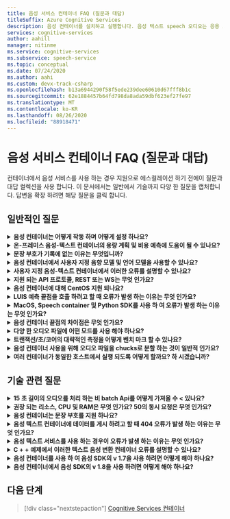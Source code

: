```yaml
---
title: 음성 서비스 컨테이너 FAQ (질문과 대답)
titleSuffix: Azure Cognitive Services
description: 음성 컨테이너를 설치하고 실행합니다. 음성 텍스트 speech 오디오는 응용 프로그램, 도구 또는 장치에서 사용 하거나 표시할 수 있는 텍스트에 실시간으로 스트리밍합니다. 텍스트 음성 변환은 입력 텍스트를 인간과 유사한 합성 음성으로 변환합니다.
services: cognitive-services
author: aahill
manager: nitinme
ms.service: cognitive-services
ms.subservice: speech-service
ms.topic: conceptual
ms.date: 07/24/2020
ms.author: aahi
ms.custom: devx-track-csharp
ms.openlocfilehash: b13a6944290f58f5ede239dee60610d67fff8b1c
ms.sourcegitcommit: 62e1884457b64fd798da8ada59dbf623ef27fe97
ms.translationtype: MT
ms.contentlocale: ko-KR
ms.lasthandoff: 08/26/2020
ms.locfileid: "88918471"
---
```

# <a name="speech-service-containers-frequently-asked-questions-faq"></a>음성 서비스 컨테이너 FAQ (질문과 대답)

컨테이너에서 음성 서비스를 사용 하는 경우 지원으로 에스컬레이션 하기 전에이 질문과 대답 컬렉션을 사용 합니다. 이 문서에서는 일반에서 기술까지 다양 한 질문을 캡처합니다. 답변을 확장 하려면 해당 질문을 클릭 합니다.

## <a name="general-questions"></a>일반적인 질문

<details>
<summary>
<b>음성 컨테이너는 어떻게 작동 하며 어떻게 설정 하나요?</b>
</summary>

**답변:** 프로덕션 클러스터를 설정할 때 고려해 야 할 몇 가지 사항이 있습니다. 첫째, 단일 언어를 설정 하는 것은 동일한 컴퓨터에서 여러 컨테이너를 설정 하는 것이 중요 한 문제가 되어서는 안 됩니다. 문제가 발생 하는 경우 하드웨어 관련 문제일 수 있습니다. 즉, 먼저 리소스를 살펴보세요. CPU 및 메모리 사양입니다.

잠시 후 `ja-JP` 컨테이너 및 최신 모델을 고려 합니다. 어쿠스틱 모델은 CPU를 가장 많이 필요로 하는 부분으로, 언어 모델은 대부분의 메모리를 요구 합니다. 하도록 벤치마킹를 사용 하는 경우 오디오를 실시간으로 이동 하는 경우 (예: 마이크에서) 한 번의 음성-텍스트 요청을 처리 하기 위해 약 0.6 CPU 코어가 소요 됩니다. 파일에서와 같이 실시간으로 오디오를 공급 하는 경우 해당 사용은 이중 (1.2 x 코어)이 될 수 있습니다. 한편, 아래에 나열 된 메모리는 음성을 디코딩하는 데 사용할 수 있는 운영 체제입니다. 파일 캐시에 상주 하는 언어 모델의 실제 전체 크기를 고려 *하지* 않습니다. 의 `ja-JP` 추가 2gb 인 경우에는 `en-US` 더 많은 (6-7 g b)이 될 수 있습니다.

메모리가 부족 한 컴퓨터에서 여러 언어를 배포 하려는 경우에는 파일 캐시가 가득 찼을 수 있으며 OS는 페이지를 통해 모델의 페이지에 강제로 적용 됩니다. 실행 중인 기록의 경우이로 인해 문제가 발생 하 여 성능 저하가 발생 하 고 다른 성능에 영향을 미칠 수 있습니다.

또한 [AVX2 (고급 벡터 확장)](speech-container-howto.md#advanced-vector-extension-support) 명령 집합을 사용 하 여 컴퓨터에 대 한 실행 파일을 사전에 패키지 합니다. AVX512 명령 집합을 사용 하는 컴퓨터는 해당 대상에 대해 코드를 생성 해야 하며 10 개 언어에 대 한 10 개의 컨테이너를 시작 하면 CPU가 일시적으로 고갈 될 수 있습니다. 다음과 같은 메시지가 docker 로그에 표시 됩니다.

```console
2020-01-16 16:46:54.981118943 
[W:onnxruntime:Default, tvm_utils.cc:276 LoadTVMPackedFuncFromCache]
Cannot find Scan4_llvm__mcpu_skylake_avx512 in cache, using JIT...
```

마지막으로, 변수를 사용 하 여 *단일* 컨테이너 내에서 원하는 디코더 수를 설정할 수 있습니다 `DECODER MAX_COUNT` . 따라서 기본적으로 SKU (CPU/memory)로 시작 하 고이를 최대한 활용 하는 방법을 제안할 수 있습니다. 좋은 출발점은 권장 되는 호스트 컴퓨터 리소스 사양을 참조 하는 것입니다.

<br>
</details>

<details>
<summary>
<b>온-프레미스 음성-텍스트 컨테이너의 용량 계획 및 비용 예측에 도움이 될 수 있나요?</b>
</summary>

**답변:** 일괄 처리 모드의 컨테이너 용량의 경우 각 디코더는 단일 인식에 대해 두 개의 CPU 코어를 사용 하 여 2 ~ 3 배를 실시간으로 처리할 수 있습니다. 컨테이너 인스턴스당 2 개 이상의 동시 인식을 유지 하지 않는 것이 좋지만, 안정성/가용성을 위해 더 많은 컨테이너 인스턴스를 부하 분산 장치 뒤에 실행 하는 것이 좋습니다.

그러나 각 컨테이너 인스턴스가 더 많은 디코더를 사용 하 여 실행 될 수도 있습니다. 예를 들어 8 개 코어 컴퓨터 (각각 2 배 이상)에서 컨테이너 인스턴스당 7 개의 디코더를 설정 하 여 15x 처리량을 얻을 수 있습니다. 알고 있어야 하는 매개 변수가 있습니다 `DECODER_MAX_COUNT` . 극단적인 경우 안정성 및 대기 시간 문제가 발생 하 고 처리량이 크게 증가 합니다. 마이크의 경우,이는 1x 실시간입니다. 전체 사용량은 단일 인식에 대해 핵심입니다.

일괄 처리 모드에서 1 K 시간/일을 처리 하는 시나리오의 경우 극단적인 경우 3 개의 Vm은 24 시간 이내에 처리할 수 있지만 보장 되지는 않습니다. 스파이크 일, 장애 조치 (failover), 업데이트 및를 처리 하 여 최소 backup/BCP를 제공 하려면 클러스터당 3이 아닌 4-5 대의 컴퓨터와 2 개 이상의 클러스터를 사용 하는 것이 좋습니다.

하드웨어의 경우 표준 Azure VM을 `DS13_v2` 참조로 사용 합니다 (AVX2 명령 집합을 사용 하도록 설정한 경우 각 코어는 2.6 GHz 이상 이어야 함).

| 인스턴스  | vCPU | RAM    | 임시 저장소 | AHB를 사용 하 여 종 량 제 | AHB로 1 년 예약 (% 절약) | AHB로 예약 된 3 년 (% 절감) |
|-----------|---------|--------|--------------|------------------------|-------------------------------------|--------------------------------------|
| `DS13 v2` | 8       | 56 GiB | 112GiB      | $0.598/시간            | $0.3528/시간 (~ 41%)                 | $0.2333/시간 (~ 61%)                  |

디자인 참조 (1 K 시간/일 오디오 일괄 처리를 처리 하는 5 개의 Vm 클러스터)에 따라 1 년 하드웨어 비용은 다음과 같습니다.

> 2 (클러스터) * 5 (클러스터 당 Vm) * $0.3528/시간 * 365 (일) * 24 (시간) = $31K/year

물리적 컴퓨터에 매핑할 때 일반적인 예측은 1 개의 vCPU = 1 실제 CPU 코어입니다. 실제로 1vCPU는 단일 코어 보다 더 강력 합니다.

온-프레미스의 경우 이러한 추가 요소는 모두 다음과 같이 제공 됩니다.

- 실제 CPU의 유형 및 코어 수
- 동일한 box/컴퓨터에서 동시에 실행 되는 Cpu 수
- Vm 설정 방법
- 하이퍼 스레딩/다중 스레딩을 사용 하는 방법
- 메모리 공유 방법
- OS 등

일반적으로 Azure 환경으로는 조정 되지 않습니다. 다른 오버 헤드를 고려 하 여, 안전 추정은 10 개의 실제 CPU 코어 = 8 Azure vCPU를 말합니다. 인기 있는 Cpu에는 8 개의 코어만 있습니다. 온-프레미스 배포를 사용 하는 경우 Azure Vm을 사용 하는 것 보다 비용이 더 많이 듭니다. 또한 감가 상각 요금을 고려 합니다.

서비스 비용은 온라인 서비스 (음성-텍스트의 경우 $1/시간)와 동일 합니다. 음성 서비스 비용은 다음과 같습니다.

> $1 * 1000 * 365 = $365K

Microsoft에 부과 되는 유지 관리 비용은 서비스 수준 및 서비스 내용에 따라 달라 집니다. 이는 온사이트 서비스가 관련 된 경우 기본 수준의 경우 29.99/month부터 수백 개까지 다양 합니다. 서비스/유지 관리에 대 한 대략적인 수치는 $300/시간입니다. 사용자 비용은 포함 되지 않습니다. 다른 인프라 비용 (예: 저장소, 네트워크, 부하 분산 장치)은 포함 되지 않습니다.

<br>
</details>

<details>
<summary>
<b>문장 부호가 기록에 없는 이유는 무엇입니까?</b>
</summary>

**답변:** 는 `speech_recognition_language=<YOUR_LANGUAGE>` 요청에서 참조 클라이언트를 사용 하는 경우 명시적으로 구성 해야 합니다.

예를 들면

```python
if not recognize_once(
    speechsdk.SpeechRecognizer(
        speech_config=speechsdk.SpeechConfig(
            endpoint=template.format("interactive"),
            speech_recognition_language="ja-JP"),
            audio_config=audio_config)):

    print("Failed interactive endpoint")
    exit(1)
```
출력은 다음과 같습니다.

```cmd
RECOGNIZED: SpeechRecognitionResult(
    result_id=2111117c8700404a84f521b7b805c4e7, 
    text="まだ早いまだ早いは猫である名前はまだないどこで生まれたかとんと見当を検討をなつかぬ。
    何でも薄暗いじめじめした所でながら泣いていた事だけは記憶している。
    まだは今ここで初めて人間と言うものを見た。
    しかも後で聞くと、それは書生という人間中で一番同額同額。",
    reason=ResultReason.RecognizedSpeech)
```

<br>
</details>

<details>
<summary>
<b>음성 컨테이너에서 사용자 지정 음향 모델 및 언어 모델을 사용할 수 있나요?</b>
</summary>

현재 사용자 지정 언어 모델이 나 사용자 지정 음향 모델 중 하나의 모델 ID만 전달할 수 있습니다.

**답변:** 어쿠스틱 및 언어 모델을 동시에 지원 *하지* 않기로 결정 했습니다. 이는 API 나누기를 줄이기 위해 통합 식별자가 만들어질 때까지 적용 된 상태로 유지 됩니다. 지금은 지금은 지원 되지 않습니다.

<br>
</details>

<details>
<summary>
<b>사용자 지정 음성-텍스트 컨테이너에서 이러한 오류를 설명할 수 있나요?</b>
</summary>

**오류 1:**

```cmd
Failed to fetch manifest: Status: 400 Bad Request Body:
{
    "code": "InvalidModel",
    "message": "The specified model is not supported for endpoint manifests."
}
```

**대답 1:** 최신 사용자 지정 모델을 사용 하 여 학습 하는 경우 현재이를 지원 하지 않습니다. 이전 버전으로 학습 하는 경우를 사용할 수 있습니다. 아직 최신 버전을 지원 하기 위해 노력 하 고 있습니다.

기본적으로 사용자 지정 컨테이너는 Halide 또는 ONNX 기반 음향 모델 (사용자 지정 학습 포털의 기본값)을 지원 하지 않습니다. 이는 사용자 지정 모델이 암호화 되지 않아서 ONNX 모델을 노출 하지 않기 때문입니다. 언어 모델은 괜찮습니다. 고객은 사용자 지정 학습에 대해 이전 비 ONNX 모델을 명시적으로 선택 해야 합니다. 정확도는 영향을 받지 않습니다. 모델 크기는 더 클 수 있습니다 (100 MB).

> 지원 모델 > 20190220 (v 4.5 통합)

**오류 2:**

```cmd
HTTPAPI result code = HTTPAPI_OK.
HTTP status code = 400.
Reason:  Synthesis failed.
StatusCode: InvalidArgument,
Details: Voice does not match.
```

**답변 2:** 대/소문자를 구분 하는 요청에 올바른 음성 이름을 제공 해야 합니다. 전체 서비스 이름 매핑을 참조 하세요. `en-US-JessaRUS` `en-US-JessaNeural` 텍스트 음성 변환의 컨테이너 버전에서 현재 사용할 수 없으므로를 사용 해야 합니다.

**오류 3:**

```json
{
    "code": "InvalidProductId",
    "message": "The subscription SKU \"CognitiveServices.S0\" is not supported in this service instance."
}
```

**답변 3:** Cognitive Services 리소스가 아닌 음성 리소스를 만듭니다.


<br>
</details>

<details>
<summary>
<b>지원 되는 API 프로토콜, REST 또는 WS는 무엇 인가요?</b>
</summary>

**답변:** 음성 텍스트 및 사용자 지정 음성-텍스트 컨테이너의 경우 현재 websocket 기반 프로토콜만 지원 합니다. SDK는 WS 에서만 호출을 지원 하지만 REST는 지원 하지 않습니다. REST 지원을 추가 하는 계획은 있지만 현재는 에타가 아닙니다. 항상 공식 설명서를 참조 하세요. [쿼리 예측 끝점](speech-container-howto.md#query-the-containers-prediction-endpoint)을 참조 하세요.

<br>
</details>

<details>
<summary>
<b>음성 컨테이너에 대해 CentOS 지원 되나요?</b>
</summary>

**답변:** CentOS 7은 아직 Python SDK에서 지원 되지 않으며 Ubuntu 19.04도 지원 되지 않습니다.

Python Speech SDK 패키지는 다음과 같은 운영 체제용으로 제공됩니다.
- **Windows** -x64 및 x86
- **Mac** -Macos X 버전 10.12 이상
- **Linux** -ubuntu 16.04, ubuntu 18.04, Debian 9 (x64)

환경 설정에 대 한 자세한 내용은 [Python platform setup](quickstarts/setup-platform.md?pivots=programming-language-python)을 참조 하십시오. 지금은 Ubuntu 18.04이 권장 된 버전입니다.

<br>
</details>

<details>
<summary>
<b>LUIS 예측 끝점을 호출 하려고 할 때 오류가 발생 하는 이유는 무엇 인가요?</b>
</summary>

IoT Edge 배포에서 LUIS 컨테이너를 사용 하 고 있으며 다른 컨테이너에서 LUIS 예측 끝점을 호출 하려고 합니다. LUIS 컨테이너는 포트 5001에서 수신 대기 하며, 사용 중인 URL은 다음과 같습니다.

```csharp
var luisEndpoint =
    $"ws://192.168.1.91:5001/luis/prediction/v3.0/apps/{luisAppId}/slots/production/predict";
var config = SpeechConfig.FromEndpoint(new Uri(luisEndpoint));
```

수신 하는 오류는 다음과 같습니다.

```cmd
WebSocket Upgrade failed with HTTP status code: 404 SessionId: 3cfe2509ef4e49919e594abf639ccfeb
```

LUIS 컨테이너 로그에 요청이 표시 되 고 메시지가 표시 됩니다.

```cmd
The request path /luis//predict" does not match a supported file type.
```

무슨 의미인가요? 무엇이 누락 되었나요? [여기](https://github.com/Azure-Samples/cognitive-services-speech-sdk)에서 음성 SDK에 대 한 예제를 수행 했습니다. 시나리오는 PC 마이크에서 직접 오디오를 검색 하 고 학습 된 LUIS 앱을 기반으로 의도를 확인 하는 것입니다. 에 연결 된 예제는 정확히이를 수행 합니다. LUIS 클라우드 기반 서비스에서 잘 작동 합니다. 음성 SDK를 사용 하면 음성 텍스트 API에 대 한 별도의 명시적 호출을 수행 하지 않고 LUIS에 대 한 두 번째 호출을 수행 하지 않아도 됩니다.

따라서 수행 하려는 모든 작업은 클라우드에서 LUIS을 사용 하 여 LUIS 컨테이너를 사용 하는 시나리오에서 전환 하는 것입니다. 음성 SDK가 하나에 대해 작동 하는 경우에는 다른 방법을 사용할 수 없습니다.

**답변:** LUIS 컨테이너에 대해 음성 SDK를 사용 하면 안 됩니다. LUIS 컨테이너를 사용 하는 경우 LUIS SDK 또는 LUIS REST API를 사용 해야 합니다. 음성 SDK는 음성 컨테이너에 대해 사용 해야 합니다.

클라우드가 컨테이너와 다릅니다. 클라우드는 여러 집계 된 컨테이너 (마이크로 서비스 라고도 함)로 구성 될 수 있습니다. 따라서 LUIS 컨테이너가 있으므로 음성 컨테이너 2 개가 별도 컨테이너에 있습니다. 음성 컨테이너는 음성만 수행 합니다. LUIS 컨테이너는 LUIS만 수행 합니다. 클라우드에서 두 컨테이너가 배포 되는 것으로 알려져 있고, 원격 클라이언트가 클라우드로 이동 하 고, 음성으로 이동 하 고, 다시 클라우드로 이동 하 고, 클라우드로 이동 하 고, LUIS를 수행할 수 있도록 하는 기능을 제공 합니다. 클라이언트에서 음성으로 이동 하 고, 클라우드에 유지 하 고, LUIS으로 이동한 다음 클라이언트에 게 다시 돌아올 수 있는 기능을 제공 합니다. 따라서이 시나리오에서 음성 SDK는 오디오를 사용 하는 음성 클라우드 컨테이너로 이동 하 고, 음성 클라우드 컨테이너는 텍스트를 사용 하 여 LUIS 클라우드 컨테이너와 통신 합니다. LUIS 컨테이너에는 오디오를 수락 하는 개념이 없습니다. LUIS 컨테이너에서 스트리밍 오디오를 수락 하는 것은 적합 하지 않습니다. LUIS는 텍스트 기반 서비스입니다. 온-프레미스를 사용 하는 경우 고객은 두 컨테이너를 모두 배포 하 고 고객의 온-프레미스에 있는 컨테이너 간에 오케스트레이션 하지 않는 것으로 가정 하 고, 두 컨테이너 모두 온-프레미스에 배포 된 경우에는 SR-IOV를 먼저 이동 하 여 클라이언트로 다시 이동 하 고, 고객은 해당 텍스트를 가져와서 LUIS로 이동 하는 것이 부담 되지 않습니다.

<br>
</details>

<details>
<summary>
<b>MacOS, Speech container 및 Python SDK를 사용 하 여 오류가 발생 하는 이유는 무엇 인가요?</b>
</summary>

Transcribed로 *.wav* 파일을 보내면 결과가 다음과 같이 반환 됩니다.

```cmd
recognition is running....
Speech Recognition canceled: CancellationReason.Error
Error details: Timeout: no recognition result received.
When creating a websocket connection from the browser a test, we get:
wb = new WebSocket("ws://localhost:5000/speech/recognition/dictation/cognitiveservices/v1")
WebSocket
{
    url: "ws://localhost:5000/speech/recognition/dictation/cognitiveservices/v1",
    readyState: 0,
    bufferedAmount: 0,
    onopen: null,
    onerror: null,
    ...
}
```

Websocket이 올바르게 설정 되어 있음을 알 수 있습니다.

**답변:** 해당 되는 경우 [이 GitHub 문제](https://github.com/Azure-Samples/cognitive-services-speech-sdk/issues/310)를 참조 하세요. 여기에서 해결 된 해결 방법을 [제시](https://github.com/Azure-Samples/cognitive-services-speech-sdk/issues/310#issuecomment-527542722)합니다.

참조 버전 1.8에서이 문제를 해결 했습니다.


<br>
</details>

<details>
<summary>
<b>음성 컨테이너 끝점의 차이점은 무엇 인가요?</b>
</summary>

테스트할 함수와 SDK 및 REST Api를 테스트 하는 방법을 비롯 하 여 다음과 같은 테스트 메트릭을 채울 수 있습니다. 특히 기존 doc/샘플에서 볼 수 없었던 "대화형" 및 "대화"의 차이점입니다.

| 엔드포인트                                                | 기능 테스트                                                   | SDK | REST API |
|---------------------------------------------------------|-------------------------------------------------------------------|-----|----------|
| `/speech/synthesize/cognitiveservices/v1`               | 텍스트 합성 (텍스트 음성 변환)                                  |     | 예      |
| `/speech/recognition/dictation/cognitiveservices/v1`    | Cognitive Services 온-프레미스 dictation v1 websocket 끝점        | 예 | 아니요       |
| `/speech/recognition/interactive/cognitiveservices/v1`  | Cognitive Services 온-프레미스 대화형 v1 websocket 끝점  |     |          |
| `/speech/recognition/conversation/cognitiveservices/v1` | 인식 서비스 온-프레미스 대화 v1 websocket 끝점 |     |          |

**답변:** 다음에 대 한 fusion입니다.
- 컨테이너에 대해 받아쓰기 끝점을 시도 하는 사람들 (해당 URL의 받는 방법에 대해 알 수 없음)
- 컨테이너에 있는 1 개의<sup>st</sup> 파티 끝점입니다.
- 3 개의<sup>st</sup> `speech.hypothesis` <sup>ts</sup> 파트 끝점이 받아쓰기 끝점에 대해 반환 하는 메시지 대신, 한 개의 st 파티 끝점은 메시지 대신 음성 조각화 메시지를 반환 합니다.
- 참조 퀵 스타트 모두 사용 `RecognizeOnce` (대화형 모드)
- 상호 작용을 필요로 하는 메시지에 대 한 어설션이 `speech.fragment` 대화형 모드로 반환 되지 않습니다.
- 해당 어설션이 릴리스 빌드에서 발생 하는 것을 말합니다.

해결 방법은 코드에서 연속 인식 사용으로 전환 하거나, (더 빠른) 컨테이너의 대화형 또는 연속 끝점에 연결 하는 것입니다.
코드에 대해 끝점을/speech/recognition/interactive/cognitiveservices/v1로 설정 합니다. `host:port`

다양 한 모드에 대 한 자세한 내용은 음성 모드-아래를 참조 하십시오.

[!INCLUDE [speech-modes](includes/speech-modes.md)]

적절 한 픽스는 온-프레미스 지원이 있는 SDK 1.8와 함께 제공 됩니다 (올바른 끝점을 선택 하는 것이 좋습니다 .이는 온라인 서비스 보다는 좋지 않음). 그 동안에는 연속 인식을 위한 샘플이 있습니다 .이 샘플을 가리키지 않는 이유는 무엇 인가요?

https://github.com/Azure-Samples/cognitive-services-speech-sdk/blob/6805d96bf69d9e95c9137fe129bc5d81e35f6309/samples/python/console/speech_sample.py#L196

<br>
</details>

<details>
<summary>
<b>다양 한 오디오 파일에 어떤 모드를 사용 해야 하나요?</b>
</summary>

**답변:** 다음은 [Python을 사용 하는 빠른](quickstarts/speech-to-text-from-microphone.md?pivots=programming-language-python)시작입니다. 문서 사이트에서 링크 된 다른 언어를 찾을 수 있습니다.

대화형, 대화 및 받아쓰기를 명확 하 게 하기 위한 것입니다. 이 방법은 서비스가 음성 요청을 처리 하는 특정 방법을 지정 하는 고급 방법입니다. 아쉽게도 온-프레미스 컨테이너의 경우 로컬 컴퓨터를 포함 하므로 전체 URI를 지정 해야 하므로이 정보는 추상화에서 누설 됩니다. SDK 팀과 협력 하 여 나중에이를 더 사용할 수 있도록 합니다.

<br>
</details>

<details>
<summary>
<b>트랜잭션/초/코어의 대략적인 측정을 어떻게 벤치 마크 할 수 있나요?</b>
</summary>

**답변:** 다음은 기존 모델에서 예상 되는 대략적인 수치 중 일부입니다. GA에서 제공 하는 것 보다 더 나은에 대해 변경 됩니다.

- 파일의 경우 제한은 음성 SDK의 2 배입니다. 오디오의 처음 5 초는 제한 되지 않습니다. 디코더는 약 3 배 실시간 작업을 수행할 수 있습니다. 이를 위해 전체 CPU 사용량은 단일 인식을 위해 2 코어에 가깝습니다.
- Mic의 경우에는 1x 실시간입니다. 단일 인식을 위해 전체 사용량은 약 1 코어입니다.

이는 모두 docker 로그에서 확인할 수 있습니다. 실제로는 세션 및 구/utterance 통계를 사용 하 여 줄을 덤프 하며 여기에는 RTF 숫자가 포함 됩니다.


<br>
</details>

<details>
<summary>
<b>음성 컨테이너 사용을 위해 오디오 파일을 chucks로 분할 하는 것이 일반적 인가요?</b>
</summary>

현재 요금제는 기존 오디오 파일을 가져와서 10 초 청크로 분할 하 고 컨테이너를 통해 전송 하는 것입니다. 적합 한 시나리오 입니까?  컨테이너를 사용 하 여 더 큰 오디오 파일을 처리 하는 더 나은 방법이 있나요?

**답변:** 음성 SDK를 사용 하 여 파일을 제공 하면 올바른 작업을 수행 합니다. 파일의 청크를 만들어야 하는 이유는 무엇 인가요?


<br>
</details>

<details>
<summary>
<b>여러 컨테이너가 동일한 호스트에서 실행 되도록 어떻게 할까요? 하 시겠습니까?</b>
</summary>

문서는 다른 포트를 표시 하 고 있지만 LUIS 컨테이너는 여전히 포트 5000에서 수신 대기 하 고 있습니까?

**답변:** 사용해 보세요 `-p <outside_unique_port>:5000` . 예: `-p 5001:5000`


<br>
</details>

## <a name="technical-questions"></a>기술 관련 질문

<details>
<summary>
<b>15 초 길이의 오디오를 처리 하는 비 batch Api를 어떻게 가져올 수 &lt; 있나요?</b>
</summary>

**답변:** `RecognizeOnce()` 대화형 모드에서는 길이 발언가 짧을 것으로 예상 되는 음성 명령에만 사용할 수 있는 최대 15 초간 오디오를 처리 합니다. `StartContinuousRecognition()`받아쓰기 또는 대화에를 사용 하는 경우 15 초 제한이 없습니다.


<br>
</details>

<details>
<summary>
<b>권장 되는 리소스, CPU 및 RAM은 무엇 인가요? 50의 동시 요청은 무엇 인가요?</b>
</summary>

4 코어, 4gb RAM 핸들의 동시 요청 수는 몇 개입니까? 예를 들어, 50 동시 요청을 처리 해야 하는 경우 권장 되는 코어 및 RAM의 수는 몇 개입니까?

**답변:** 실시간으로는 최근 8 개를 사용 하 여 `en-US` 6 개 이상의 동시 요청 보다 많은 docker 컨테이너를 사용 하는 것이 좋습니다. 16 개 코어를 초과 하는 crazier을 가져오고, NUMA (non-uniform memory access) 노드가 중요 한 것으로 인식 됩니다. 다음 표에서는 각 음성 컨테이너에 대 한 최소 및 권장 리소스 할당을 설명 합니다.

# <a name="speech-to-text"></a>[음성 텍스트 변환](#tab/stt)

| 컨테이너      | 최소             | 권장         |
|----------------|---------------------|---------------------|
| 음성 텍스트 변환 | 2 코어, 2gb 메모리 | 4 코어, 4gb 메모리 |

# <a name="custom-speech-to-text"></a>[Custom Speech 텍스트](#tab/cstt)

| 컨테이너             | 최소             | 권장         |
|-----------------------|---------------------|---------------------|
| Custom Speech 텍스트 | 2 코어, 2gb 메모리 | 4 코어, 4gb 메모리 |

# <a name="text-to-speech"></a>[텍스트 음성 변환](#tab/tts)

| 컨테이너      | 최소             | 권장         |
|----------------|---------------------|---------------------|
| 텍스트 음성 변환 | 1 코어, 2gb 메모리 | 2 코어, 3gb 메모리 |

# <a name="custom-text-to-speech"></a>[사용자 지정 텍스트 음성 변환](#tab/ctts)

| 컨테이너             | 최소             | 권장         |
|-----------------------|---------------------|---------------------|
| 사용자 지정 텍스트 음성 변환 | 1 코어, 2gb 메모리 | 2 코어, 3gb 메모리 |

***

- 각 코어는 2.6 GHz 이상 이어야 합니다.
- 파일의 경우, 제한 사항은 음성 SDK에서 2x (오디오의 처음 5 초는 제한 되지 않음)입니다.
- 디코더는 약 2 ~ 3 배 실시간 작업을 수행할 수 있습니다. 이를 위해 전체 CPU 사용량은 단일 인식을 위해 두 코어에 가깝습니다. 따라서 컨테이너 인스턴스당 세 개 이상의 활성 연결을 유지 하지 않는 것이 좋습니다. 극단적인 측면은와 같은 8 개의 코어 컴퓨터에서 10 개의 디코더를 2 배 이상 실시간으로 배치 하는 것 `DS13_V2` 입니다. 컨테이너 버전 1.3 이상에서는 설정을 시도할 수 있는 매개 변수가 있습니다 `DECODER_MAX_COUNT=20` .
- 마이크의 경우,이는 1x 실시간입니다. 전체 사용량은 단일 인식에 대해 핵심입니다.

보유 하 고 있는 총 오디오 시간 수를 고려 합니다. 숫자가 클 경우 안정성/가용성을 향상 시키기 위해 부하 분산 장치 뒤에 있는 단일 상자 또는 여러 상자에서 더 많은 컨테이너 인스턴스를 실행 하는 것이 좋습니다. 오케스트레이션은 Kubernetes (K8S) 및 투구를 사용 하거나 Docker 작성을 사용 하 여 수행할 수 있습니다.

예를 들어 1000 시간/24 시간을 처리 하기 위해 VM 당 10 개의 인스턴스/디코더를 사용 하 여 3-4 Vm을 설정 하 려 했습니다.

<br>
</details>

<details>
<summary>
<b>음성 컨테이너는 문장 부호를 지원 하나요?</b>
</summary>

**답변:** 온-프레미스 컨테이너에서 사용할 수 있는 대문자 (ITN)가 있습니다. 문장 부호는 언어에 따라 다르며 중국어 및 일본어를 비롯 한 일부 언어에 대해서는 지원 되지 않습니다.

기존 *do* 컨테이너에 대해 암시적 및 기본 문장 부호를 지원 하지만 기본적으로 지원 됩니다 `off` . 즉 `.` , 예제에서 문자를 가져올 수 있지만 문자는 가져올 수 없습니다 `。` . 이 암시적 논리를 사용 하기 위해 다음은 음성 SDK를 사용 하 여 Python에서이 작업을 수행 하는 방법의 예입니다 (다른 언어와 유사 함).

```python
speech_config.set_service_property(
    name='punctuation',
    value='implicit',
    channel=speechsdk.ServicePropertyChannel.UriQueryParameter
)
```

<br>
</details>

<details>
<summary>
<b>음성 텍스트 컨테이너에 데이터를 게시 하려고 할 때 404 오류가 발생 하는 이유는 무엇 인가요?</b>
</summary>

예제 HTTP POST는 다음과 같습니다.

```http
POST /speech/recognition/conversation/cognitiveservices/v1?language=en-US&format=detailed HTTP/1.1
Accept: application/json;text/xml
Content-Type: audio/wav; codecs=audio/pcm; samplerate=16000
Transfer-Encoding: chunked
User-Agent: PostmanRuntime/7.18.0
Cache-Control: no-cache
Postman-Token: xxxxxx-xxxx-xxxx-xxxx-xxxxxxxxxxxx
Host: 10.0.75.2:5000
Accept-Encoding: gzip, deflate
Content-Length: 360044
Connection: keep-alive
HTTP/1.1 404 Not Found
Date: Tue, 22 Oct 2019 15:42:56 GMT
Server: Kestrel
Content-Length: 0
```

**답변:** 음성-텍스트 컨테이너에서는 REST API 지원 하지 않으므로 Speech SDK를 통해 Websocket만 지원 합니다. 항상 공식 설명서를 참조 하세요. [쿼리 예측 끝점](speech-container-howto.md#query-the-containers-prediction-endpoint)을 참조 하세요.

<br>
</details>

<details>
<summary>
<b>음성 텍스트 서비스를 사용 하는 경우이 오류가 발생 하는 이유는 무엇 인가요?</b>
</summary>

```cmd
Error in STT call for file 9136835610040002161_413008000252496:
{
    "reason": "ResultReason.Canceled",
    "error_details": "Due to service inactivity the client buffer size exceeded. Resetting the buffer. SessionId: xxxxx..."
}
```

**답변:** 이는 일반적으로 음성 인식 컨테이너에서 사용할 수 있는 것 보다 빠르게 오디오를 공급할 때 발생 합니다. 클라이언트 버퍼가 가득 차면 취소가 트리거됩니다. 오디오를 전송 하는 경우 동시성 및 RTF를 제어 해야 합니다.

<br>
</details>

<details>
<summary>
<b>C + + 예제에서 이러한 텍스트 음성 변환 컨테이너 오류를 설명할 수 있나요?</b>
</summary>

**답변:** 컨테이너 버전이 1.3 보다 오래 된 경우이 코드를 사용 해야 합니다.

```cpp
const auto endpoint = "http://localhost:5000/speech/synthesize/cognitiveservices/v1";
auto config = SpeechConfig::FromEndpoint(endpoint);
auto synthesizer = SpeechSynthesizer::FromConfig(config);
auto result = synthesizer->SpeakTextAsync("{{{text1}}}").get();
```

이전 컨테이너에는 API와 함께 작동 하는 데 필요한 끝점이 없습니다 `FromHost` . 버전 1.3에 컨테이너를 사용 하는 경우 다음 코드를 사용 해야 합니다.

```cpp
const auto host = "http://localhost:5000";
auto config = SpeechConfig::FromHost(host);
config->SetSpeechSynthesisVoiceName(
    "Microsoft Server Speech Text to Speech Voice (en-US, AriaRUS)");
auto synthesizer = SpeechSynthesizer::FromConfig(config);
auto result = synthesizer->SpeakTextAsync("{{{text1}}}").get();
```

다음은 API를 사용 하는 예입니다 `FromEndpoint` .

```cpp
const auto endpoint = "http://localhost:5000/cognitiveservices/v1";
auto config = SpeechConfig::FromEndpoint(endpoint);
config->SetSpeechSynthesisVoiceName(
    "Microsoft Server Speech Text to Speech Voice (en-US, AriaRUS)");
auto synthesizer = SpeechSynthesizer::FromConfig(config);
auto result = synthesizer->SpeakTextAsync("{{{text2}}}").get();
```

 `SetSpeechSynthesisVoiceName`업데이트 된 텍스트 음성 변환 엔진을 사용 하는 컨테이너에 음성 이름이 필요 하기 때문에 함수가 호출 됩니다.

<br>
</details>

<details>
<summary>
<b>음성 컨테이너를 사용 하 여 음성 SDK의 v 1.7을 사용 하려면 어떻게 해야 하나요?</b>
</summary>

**답변:** 음성 컨테이너에는 다른 용도에 대 한 세 가지 끝점이 있습니다. 이러한 끝점은 음성 모드로 정의 됩니다. 다음을 참조 하세요.

[!INCLUDE [speech-modes](includes/speech-modes.md)]

서로 다른 용도로 사용 되며 다르게 사용 됩니다.

Python [샘플](https://github.com/Azure-Samples/cognitive-services-speech-sdk/blob/master/samples/python/console/speech_sample.py):
- 사용자 지정 끝점을 사용 하는 단일 인식 (대화형 모드) ( `SpeechConfig` 끝점 매개 변수 사용)의 경우을 참조 `speech_recognize_once_from_file_with_custom_endpoint_parameters()` 하세요.
- 연속 인식 (대화 모드)의 경우 위와 같이 사용자 지정 끝점을 사용 하도록를 수정 `speech_recognize_continuous_from_file()` 합니다 .를 참조 하세요.
- 위와 같은 샘플에서 받아쓰기를 사용 하도록 설정 하려면 (필요한 경우에만) 코드를 만든 후 바로 `speech_config` 코드를 추가 `speech_config.enable_dictation()` 합니다.

받아쓰기를 사용 하도록 설정 하려면 c #에서 함수를 호출 `SpeechConfig.EnableDictation()` 합니다.

### <a name="fromendpoint-apis"></a>`FromEndpoint` Api
| 언어 | API 세부 정보 |
|----------|:------------|
| C++ | <a href="https://docs.microsoft.com/en-us/cpp/cognitive-services/speech/speechconfig#fromendpoint" target="_blank">`SpeechConfig::FromEndpoint` <span class="docon docon-navigate-external x-hidden-focus"></span></a> |
| C# | <a href="https://docs.microsoft.com/dotnet/api/microsoft.cognitiveservices.speech.speechconfig.fromendpoint?view=azure-dotnet" target="_blank">`SpeechConfig.FromEndpoint` <span class="docon docon-navigate-external x-hidden-focus"></span></a> |
| Java | <a href="https://docs.microsoft.com/java/api/com.microsoft.cognitiveservices.speech.speechconfig.fromendpoint?view=azure-java-stable" target="_blank">`SpeechConfig.fromendpoint` <span class="docon docon-navigate-external x-hidden-focus"></span></a> |
| Objective-C | <a href="https://docs.microsoft.com/en-us/objectivec/cognitive-services/speech/spxspeechconfiguration#initwithendpoint" target="_blank">`SPXSpeechConfiguration:initWithEndpoint;` <span class="docon docon-navigate-external x-hidden-focus"></span></a> |
| Python | <a href="https://docs.microsoft.com/python/api/azure-cognitiveservices-speech/azure.cognitiveservices.speech.speechconfig?view=azure-python" target="_blank">`SpeechConfig;` <span class="docon docon-navigate-external x-hidden-focus"></span></a> |
| JavaScript | 현재 지원 되지 않으며 계획도 아닙니다. |

<br>
</details>

<details>
<summary>
<b>음성 컨테이너에서 음성 SDK의 v 1.8을 사용 하려면 어떻게 해야 하나요?</b>
</summary>

**답변:** 새 API가 있습니다 `FromHost` . 기존 Api를 바꾸거나 수정 하지는 않습니다. 사용자 지정 호스트를 사용 하 여 음성 구성을 만드는 다른 방법을 추가 하기만 하면 됩니다.

### <a name="fromhost-apis"></a>`FromHost` Api

| 언어 | API 세부 정보 |
|--|:-|
| C# | <a href="https://docs.microsoft.com/dotnet/api/microsoft.cognitiveservices.speech.speechconfig.fromhost?view=azure-dotnet" target="_blank">`SpeechConfig.FromHost` <span class="docon docon-navigate-external x-hidden-focus"></span></a> |
| C++ | <a href="https://docs.microsoft.com/en-us/cpp/cognitive-services/speech/speechconfig#fromhost" target="_blank">`SpeechConfig::FromHost` <span class="docon docon-navigate-external x-hidden-focus"></span></a> |
| Java | <a href="https://docs.microsoft.com/java/api/com.microsoft.cognitiveservices.speech.speechconfig.fromhost?view=azure-java-stable" target="_blank">`SpeechConfig.fromHost` <span class="docon docon-navigate-external x-hidden-focus"></span></a> |
| Objective-C | <a href="https://docs.microsoft.com/en-us/objectivec/cognitive-services/speech/spxspeechconfiguration#initwithhost" target="_blank">`SPXSpeechConfiguration:initWithHost;` <span class="docon docon-navigate-external x-hidden-focus"></span></a> |
| Python | <a href="https://docs.microsoft.com/python/api/azure-cognitiveservices-speech/azure.cognitiveservices.speech.speechconfig?view=azure-python" target="_blank">`SpeechConfig;` <span class="docon docon-navigate-external x-hidden-focus"></span></a> |
| JavaScript | 현재 지원되지 않음 |

> 매개 변수: host (필수), 구독 키 (선택 사항, 서비스를 사용할 수 없는 경우).

호스트의 형식은 `protocol://hostname:port` 선택적입니다 `:port` (아래 참조).
- 컨테이너를 로컬로 실행 하는 경우 호스트 이름은 `localhost` 입니다.
- 컨테이너가 원격 서버에서 실행 되는 경우 해당 서버의 호스트 이름 또는 IPv4 주소를 사용 합니다.

음성 텍스트에 대 한 호스트 매개 변수 예:
- `ws://localhost:5000` -포트 5000을 사용 하 여 로컬 컨테이너에 대 한 비보안 연결
- `ws://some.host.com:5000` -원격 서버에서 실행 되는 컨테이너에 대 한 비보안 연결

위의 Python 샘플 이지만 `host` 대신 매개 변수를 사용 합니다 `endpoint` .

```python
speech_config = speechsdk.SpeechConfig(host="ws://localhost:5000")
```

<br>
</details>

## <a name="next-steps"></a>다음 단계

> [!div class="nextstepaction"]
> [Cognitive Services 컨테이너](speech-container-howto.md)
